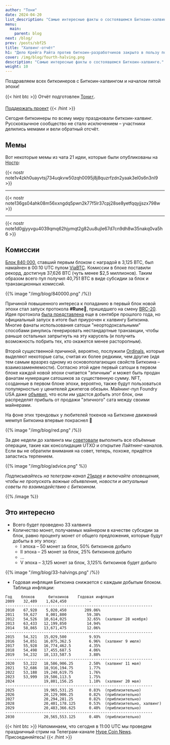 ```yaml
---
author: "Тони"
date: 2024-04-20
list_description: "Самые интересные факты о состоявшемся Биткоин-халвинге."
menu:
  main:
    parent: blog
next: /blog/
prev: /posts/sbf25
title: "Халвинг-отчёт"
h1: "Дело Крейга Райта против биткоин-разработчиков закрыто в пользу последних"
cover: /img/blog/fourth-halving.png
description: "Самые интересные факты о состоявшемся Биткоин-халвинге."
weight: 10
---
```


Поздравляем всех биткоинеров с Биткоин-халвингом и началом пятой эпохи! 

{{< hint btc >}}
Отчёт подготовлен [Тони⚡️](https://njump.me/npub10awzknjg5r5lajnr53438ndcyjylgqsrnrtq5grs495v42qc6awsj45ys7).

[Поддержать проект](/contribute/) 
{{< /hint >}}

Сегодня биткоинеры по всему миру праздновали биткоин-халвинг. Русскоязычное сообщество не стало исключением – участники делились мемами и вели обратный отсчёт. 

## Мемы

Вот некоторые мемы из чата 21 идеи, которые были опубликованы на [Ностр](https://nostr.21ideas.org):

{{< nostr note1v4zkh0uayvtsj734uqkvw50zqh0095j8j8quzrfzdn2yaak3el0s6n3nl9 >}} 

---

{{< nostr note136gs04ahk08m56xxngdq5pwn2k77f5lr37cpj28se8yetfqqyjjszx798w >}}

---

{{< nostr note1d0gjyyvgu4039qmq62hjymqt2g82uu8ujle67d7cn9dh8w35nakq0va5h6 >}}

## Комиссии

[Блок 840 000](https://mempool.space/ru/block/0000000000000000000320283a032748cef8227873ff4872689bf23f1cda83a5), ставший первым блоком с наградой в 3,125 BTC, был намайнен в 00:10 UTC пулом [ViaBTC](https://mempool.space/ru/mining/pool/viabtc). Комиссии в блоке поставили рекорд, достигнув 37,626 BTC (чуть менее $2,5 миллионов). Таким образом всего пул получил 40,751 BTC в виде субсидии за блок и транзакционных комиссий. 

{{% image "/img/blog/840000.png" /%}}

Причиной повышенного интереса к попаданию в первый блок новой эпохи стал запуск протокола __#Rune💩__, пришедшего на смену [BRC-20](/posts/brc-20). Идея протокола [была представлена](https://rodarmor.com/blog/runes/) еще в сентябре прошлого года, но официальный запуск в итоге был приурочен к халвингу Биткоина.  Многие фанаты использования сатоши "неортодоксальными" способами ринулись генерировать нестандартные транзакции, чтобы раньше остальных запрыгнуть на эту карусель (и получить возможность побрить тех, кто окажется менее расторопным).

Второй существенной причиной, вероятно, послужили [Ordinals](/posts/chto-takoe-bitcoin-ordinals/), которые выделяют некоторые саты, считая их более редкими, чем другие (идя тем самым вразрез одному из основополагающих свойств Биткоина – взаимозаменяемости). Согласно этой идее первый сатоши в первом блоке каждой новой эпохи считается "эпичным" и может быть продан фанатам нумерации сатошиков за существенную сумму. NFT, созданные в первом блоке эпохи, вероятно, также будут пользоваться популярностью у ценителей джипегов обезьян. Майнинг-пул Foundry USA даже [объявил](https://t.me/bitcoin21ideas/3113), что если им удастся добыть этот блок, они распределят прибыль от продажи "эпичного" сата между своими майнерами. 

На фоне этих трендовых у любителей токенов на Биткоине движений мемпул Биткоина впервые покраснел 🙈

{{% image "/img/blog/red.png" /%}}

За две недели до халвинга мы [советовали](https://t.me/bitcoin21ideas/3094) выполнить все объёмные операции, такие как консолидация UTXO и открытие Лайтнинг-каналов. Если вы не обратили внимания на совет, теперь, похоже, придётся запастись терпением.

{{% image "/img/blog/advice.png" %}}

_Подписывайтесь на телеграм-канал [21идея](https://t.me/bitcoin21ideas) и включайте оповещения, чтобы не пропускать важные объявления, новости и актуальные советы по взаимодействию с Биткоином._

{{% /image %}}

## Это интересно

- Всего будет проведено 33 халвинга
- Количество монет, получаемых майнером в качестве субсидии за блок, равно проценту монет от общего предложения, которые будут добыты в эту эпоху:
	-  I эпоха – 50 монет за блок, 50% биткоинов добыто
	- II эпоха – 25 монет за блок, 25% биткоинов добыто
	- ...
	- V эпоха – 3,125 монет за блок, 3,125% биткоинов будет добыто

{{% image "/img/blog/33-halvings.png" /%}}

- Годовая инфляция Биткоина снижается с каждым добытым блоком. Таблица инфляции:

```
Год    блоков      биткоинов    Годовая инфляция 
2009    32,489    1,624,450          -
-----------------------------------------------------------------
2010    67,920    5,020,450        209.06%
2011    59,627    8,001,800         59.38%
2012    54,526   10,614,025         32.65%  (халвинг 28 ноября)
2013    63,433   12,199,850         14.94%
2014    58,865   13,671,475         12.06%
-----------------------------------------------------------------
2015    54,321   15,029,500          9.93%
2016    54,851   16,075,362.5        6.96%  (халвинг 9 июля)
2017    55,928   16,774,462.5        4.35%
2018    54,498   17,455,687.5        4.06%
2019    54,232   18,133,587.5        3.88%
-----------------------------------------------------------------
2020    53,222   18,586,906.25       2.50%  (халвинг 11 мая)
2021    52,686   18,916,194.75       1.77%
2022    53,188   19,248,619.75       1.76%  
2023    53,999   19,586,113.5        1.75%  
2024             19,801,156.25       1.10%  (халвинг 20 мая)
-----------------------------------------------------------------
2025             19,965,531.25       0.83%  (приблизительно)
2026             20,129,906.25       0.82%  (приблизительно)
2027             20,294,281.25       0.82%  (приблизительно)
2028             20,401,178.125      0.53%  (приблизительно, халвинг)
2029             20,483,366.625      0.40%  (приблизительно)
-----------------------------------------------------------------
2030             20,565,553.125      0.40%  (приблизительно)
```

{{< hint btc >}}
Напоминаем, что сегодня в 11:00 UTC мы проведем праздничный стрим на Телеграм-канале [Hype Coin News](https://t.me/+eQs_726tgL42Njhi). Присоединяйтесь!
{{< /hint >}}
